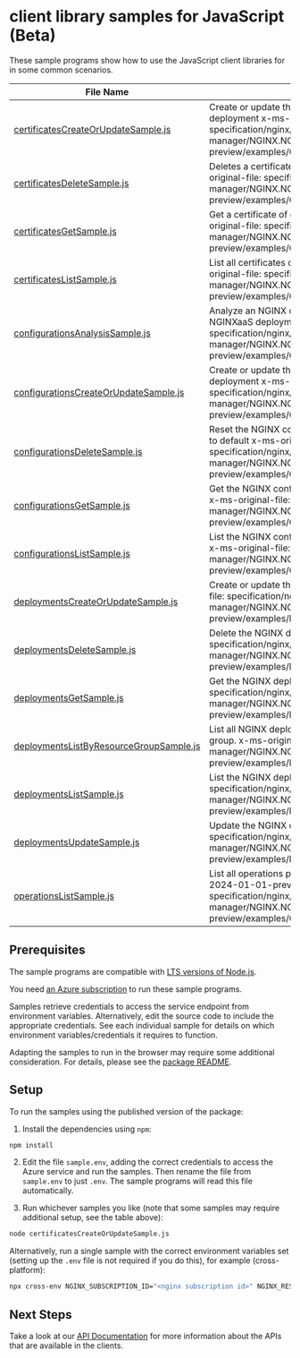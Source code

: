# client library samples for JavaScript (Beta)

These sample programs show how to use the JavaScript client libraries for in some common scenarios.

| **File Name**                                                                   | **Description**                                                                                                                                                                                                           |
| ------------------------------------------------------------------------------- | ------------------------------------------------------------------------------------------------------------------------------------------------------------------------------------------------------------------------- |
| [certificatesCreateOrUpdateSample.js][certificatescreateorupdatesample]         | Create or update the NGINX certificates for given NGINX deployment x-ms-original-file: specification/nginx/resource-manager/NGINX.NGINXPLUS/preview/2024-01-01-preview/examples/Certificates_CreateOrUpdate.json          |
| [certificatesDeleteSample.js][certificatesdeletesample]                         | Deletes a certificate from the NGINX deployment x-ms-original-file: specification/nginx/resource-manager/NGINX.NGINXPLUS/preview/2024-01-01-preview/examples/Certificates_Delete.json                                     |
| [certificatesGetSample.js][certificatesgetsample]                               | Get a certificate of given NGINX deployment x-ms-original-file: specification/nginx/resource-manager/NGINX.NGINXPLUS/preview/2024-01-01-preview/examples/Certificates_Get.json                                            |
| [certificatesListSample.js][certificateslistsample]                             | List all certificates of given NGINX deployment x-ms-original-file: specification/nginx/resource-manager/NGINX.NGINXPLUS/preview/2024-01-01-preview/examples/Certificates_List.json                                       |
| [configurationsAnalysisSample.js][configurationsanalysissample]                 | Analyze an NGINX configuration without applying it to the NGINXaaS deployment x-ms-original-file: specification/nginx/resource-manager/NGINX.NGINXPLUS/preview/2024-01-01-preview/examples/Configurations_Analysis.json   |
| [configurationsCreateOrUpdateSample.js][configurationscreateorupdatesample]     | Create or update the NGINX configuration for given NGINX deployment x-ms-original-file: specification/nginx/resource-manager/NGINX.NGINXPLUS/preview/2024-01-01-preview/examples/Configurations_CreateOrUpdate.json       |
| [configurationsDeleteSample.js][configurationsdeletesample]                     | Reset the NGINX configuration of given NGINX deployment to default x-ms-original-file: specification/nginx/resource-manager/NGINX.NGINXPLUS/preview/2024-01-01-preview/examples/Configurations_Delete.json                |
| [configurationsGetSample.js][configurationsgetsample]                           | Get the NGINX configuration of given NGINX deployment x-ms-original-file: specification/nginx/resource-manager/NGINX.NGINXPLUS/preview/2024-01-01-preview/examples/Configurations_Get.json                                |
| [configurationsListSample.js][configurationslistsample]                         | List the NGINX configuration of given NGINX deployment. x-ms-original-file: specification/nginx/resource-manager/NGINX.NGINXPLUS/preview/2024-01-01-preview/examples/Configurations_List.json                             |
| [deploymentsCreateOrUpdateSample.js][deploymentscreateorupdatesample]           | Create or update the NGINX deployment x-ms-original-file: specification/nginx/resource-manager/NGINX.NGINXPLUS/preview/2024-01-01-preview/examples/Deployments_Create.json                                                |
| [deploymentsDeleteSample.js][deploymentsdeletesample]                           | Delete the NGINX deployment resource x-ms-original-file: specification/nginx/resource-manager/NGINX.NGINXPLUS/preview/2024-01-01-preview/examples/Deployments_Delete.json                                                 |
| [deploymentsGetSample.js][deploymentsgetsample]                                 | Get the NGINX deployment x-ms-original-file: specification/nginx/resource-manager/NGINX.NGINXPLUS/preview/2024-01-01-preview/examples/Deployments_Get.json                                                                |
| [deploymentsListByResourceGroupSample.js][deploymentslistbyresourcegroupsample] | List all NGINX deployments under the specified resource group. x-ms-original-file: specification/nginx/resource-manager/NGINX.NGINXPLUS/preview/2024-01-01-preview/examples/Deployments_ListByResourceGroup.json          |
| [deploymentsListSample.js][deploymentslistsample]                               | List the NGINX deployments resources x-ms-original-file: specification/nginx/resource-manager/NGINX.NGINXPLUS/preview/2024-01-01-preview/examples/Deployments_List.json                                                   |
| [deploymentsUpdateSample.js][deploymentsupdatesample]                           | Update the NGINX deployment x-ms-original-file: specification/nginx/resource-manager/NGINX.NGINXPLUS/preview/2024-01-01-preview/examples/Deployments_Update.json                                                          |
| [operationsListSample.js][operationslistsample]                                 | List all operations provided by Nginx.NginxPlus for the 2024-01-01-preview api version. x-ms-original-file: specification/nginx/resource-manager/NGINX.NGINXPLUS/preview/2024-01-01-preview/examples/Operations_List.json |

## Prerequisites

The sample programs are compatible with [LTS versions of Node.js](https://github.com/nodejs/release#release-schedule).

You need [an Azure subscription][freesub] to run these sample programs.

Samples retrieve credentials to access the service endpoint from environment variables. Alternatively, edit the source code to include the appropriate credentials. See each individual sample for details on which environment variables/credentials it requires to function.

Adapting the samples to run in the browser may require some additional consideration. For details, please see the [package README][package].

## Setup

To run the samples using the published version of the package:

1. Install the dependencies using `npm`:

```bash
npm install
```

2. Edit the file `sample.env`, adding the correct credentials to access the Azure service and run the samples. Then rename the file from `sample.env` to just `.env`. The sample programs will read this file automatically.

3. Run whichever samples you like (note that some samples may require additional setup, see the table above):

```bash
node certificatesCreateOrUpdateSample.js
```

Alternatively, run a single sample with the correct environment variables set (setting up the `.env` file is not required if you do this), for example (cross-platform):

```bash
npx cross-env NGINX_SUBSCRIPTION_ID="<nginx subscription id>" NGINX_RESOURCE_GROUP="<nginx resource group>" node certificatesCreateOrUpdateSample.js
```

## Next Steps

Take a look at our [API Documentation][apiref] for more information about the APIs that are available in the clients.

[certificatescreateorupdatesample]: https://github.com/Azure/azure-sdk-for-js/blob/main/sdk/nginx/arm-nginx/samples/v4-beta/javascript/certificatesCreateOrUpdateSample.js
[certificatesdeletesample]: https://github.com/Azure/azure-sdk-for-js/blob/main/sdk/nginx/arm-nginx/samples/v4-beta/javascript/certificatesDeleteSample.js
[certificatesgetsample]: https://github.com/Azure/azure-sdk-for-js/blob/main/sdk/nginx/arm-nginx/samples/v4-beta/javascript/certificatesGetSample.js
[certificateslistsample]: https://github.com/Azure/azure-sdk-for-js/blob/main/sdk/nginx/arm-nginx/samples/v4-beta/javascript/certificatesListSample.js
[configurationsanalysissample]: https://github.com/Azure/azure-sdk-for-js/blob/main/sdk/nginx/arm-nginx/samples/v4-beta/javascript/configurationsAnalysisSample.js
[configurationscreateorupdatesample]: https://github.com/Azure/azure-sdk-for-js/blob/main/sdk/nginx/arm-nginx/samples/v4-beta/javascript/configurationsCreateOrUpdateSample.js
[configurationsdeletesample]: https://github.com/Azure/azure-sdk-for-js/blob/main/sdk/nginx/arm-nginx/samples/v4-beta/javascript/configurationsDeleteSample.js
[configurationsgetsample]: https://github.com/Azure/azure-sdk-for-js/blob/main/sdk/nginx/arm-nginx/samples/v4-beta/javascript/configurationsGetSample.js
[configurationslistsample]: https://github.com/Azure/azure-sdk-for-js/blob/main/sdk/nginx/arm-nginx/samples/v4-beta/javascript/configurationsListSample.js
[deploymentscreateorupdatesample]: https://github.com/Azure/azure-sdk-for-js/blob/main/sdk/nginx/arm-nginx/samples/v4-beta/javascript/deploymentsCreateOrUpdateSample.js
[deploymentsdeletesample]: https://github.com/Azure/azure-sdk-for-js/blob/main/sdk/nginx/arm-nginx/samples/v4-beta/javascript/deploymentsDeleteSample.js
[deploymentsgetsample]: https://github.com/Azure/azure-sdk-for-js/blob/main/sdk/nginx/arm-nginx/samples/v4-beta/javascript/deploymentsGetSample.js
[deploymentslistbyresourcegroupsample]: https://github.com/Azure/azure-sdk-for-js/blob/main/sdk/nginx/arm-nginx/samples/v4-beta/javascript/deploymentsListByResourceGroupSample.js
[deploymentslistsample]: https://github.com/Azure/azure-sdk-for-js/blob/main/sdk/nginx/arm-nginx/samples/v4-beta/javascript/deploymentsListSample.js
[deploymentsupdatesample]: https://github.com/Azure/azure-sdk-for-js/blob/main/sdk/nginx/arm-nginx/samples/v4-beta/javascript/deploymentsUpdateSample.js
[operationslistsample]: https://github.com/Azure/azure-sdk-for-js/blob/main/sdk/nginx/arm-nginx/samples/v4-beta/javascript/operationsListSample.js
[apiref]: https://docs.microsoft.com/javascript/api/@azure/arm-nginx?view=azure-node-preview
[freesub]: https://azure.microsoft.com/free/
[package]: https://github.com/Azure/azure-sdk-for-js/tree/main/sdk/nginx/arm-nginx/README.md
